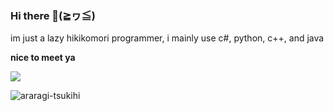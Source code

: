 ### Hi there 👋(≧ヮ≦)
im just a lazy hikikomori programmer, i mainly use c#, python, c++, and java  

**nice to meet ya**
  <!-- Counter -->
  <img src="https://count.getloli.com/get/@iloveichigomashimaro?theme=moebooru">
</p>

![araragi-tsukihi](https://github.com/iloveichigomashimaro/iloveichigomashimaro/assets/137470257/ab07780d-c926-4426-a07d-3e139472192a)

